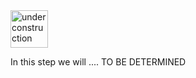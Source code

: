  <img src="http://www.gosc.org/_Media/under-construction-yellow-d_med.png" width="60" alt="under construction" />
 
 In this step we will .... TO BE DETERMINED